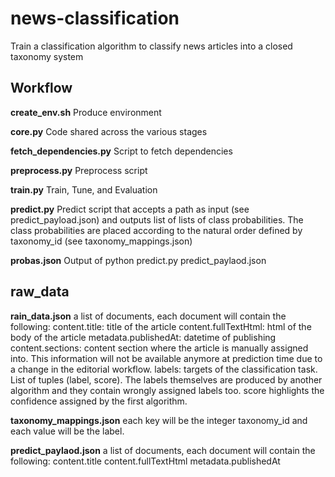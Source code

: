 # news-classification
Train a classification algorithm to classify news articles into a closed taxonomy system

## Workflow

**create_env.sh**
Produce environment 

**core.py**
Code shared across the various stages

**fetch_dependencies.py**
Script to fetch dependencies 

**preprocess.py**
Preprocess script 

**train.py**
Train, Tune, and Evaluation

**predict.py**
Predict script that accepts a path as input (see predict_payload.json) and outputs list of lists of class probabilities. The class probabilities are placed according to the natural order defined by taxonomy_id (see taxonomy_mappings.json)

**probas.json**
Output of python predict.py predict_paylaod.json


## raw_data

**rain_data.json**
a list of documents, each document will contain the following:
content.title: title of the article
content.fullTextHtml: html of the body of the article
metadata.publishedAt: datetime of publishing
content.sections: content section where the article is manually assigned into. This information will not be available anymore at prediction time due to a change in the editorial workflow.
labels: targets of the classification task. List of tuples (label, score). The labels themselves are produced by another algorithm and they contain wrongly assigned labels too. score highlights the confidence assigned by the first algorithm.

**taxonomy_mappings.json**
each key will be the integer taxonomy_id and each value will be the label.

**predict_paylaod.json**
a list of documents, each document will contain the following:
content.title
content.fullTextHtml
metadata.publishedAt

